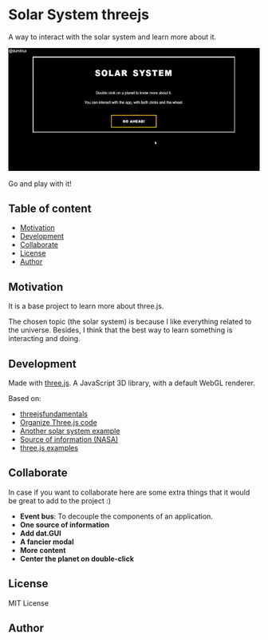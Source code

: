 # Solar System threejs
A way to interact with the solar system and learn more about it.

![SolarSystemDemostration](./assets/cover.gif)

Go and play with it!


## Table of content
* [Motivation](#Motivation?)
* [Development](#Development)
* [Collaborate](#Collaborate)
* [License](#license)
* [Author](#author)

## Motivation
It is a base project to learn more about three.js.

The chosen topic (the solar system) is because I like everything related to the universe. Besides, I think that the best way to learn something is interacting and doing.


## Development
Made with [three.js](https://threejs.org/). A JavaScript 3D library, with a default WebGL renderer.

Based on:
* [threejsfundamentals](https://threejsfundamentals.org/)
* [Organize Three.js code](https://medium.com/@soffritti.pierfrancesco/how-to-organize-the-structure-of-a-three-js-project-77649f58fa3f)
* [Another solar system example](https://marshalmurphy.com/blog/2020-07-29-solar-system/)
* [Source of information (NASA)](https://solarsystem.nasa.gov/planet-compare/)
* [three.js examples](https://threejs.org/examples/#webgl_animation_cloth)


## Collaborate
In case if you want to collaborate here are some extra things that it would be great to add to the project :)

* **Event bus**: To decouple the components of an application.
* **One source of information**
* **Add dat.GUI**
* **A fancier modal**
* **More content**
* **Center the planet on double-click**


## License
MIT License


## Author
